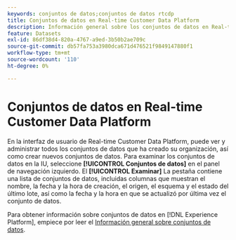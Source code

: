```yaml
---
keywords: conjuntos de datos;conjuntos de datos rtcdp
title: Conjuntos de datos en Real-time Customer Data Platform
description: Información general sobre los conjuntos de datos en Real-time Customer Data Platform
feature: Datasets
exl-id: 86df38d4-820a-4767-a9ed-3b50b2ae709c
source-git-commit: db57fa753a3980dca671d476521f9849147880f1
workflow-type: tm+mt
source-wordcount: '110'
ht-degree: 0%

---
```


# Conjuntos de datos en Real-time Customer Data Platform

En la interfaz de usuario de Real-time Customer Data Platform, puede ver y administrar todos los conjuntos de datos que ha creado su organización, así como crear nuevos conjuntos de datos. Para examinar los conjuntos de datos en la IU, seleccione **[!UICONTROL Conjuntos de datos]** en el panel de navegación izquierdo. El **[!UICONTROL Examinar]** La pestaña contiene una lista de conjuntos de datos, incluidas columnas que muestran el nombre, la fecha y la hora de creación, el origen, el esquema y el estado del último lote, así como la fecha y la hora en que se actualizó por última vez el conjunto de datos.

Para obtener información sobre conjuntos de datos en [!DNL Experience Platform], empiece por leer el [Información general sobre conjuntos de datos](../../catalog/datasets/overview.md).
